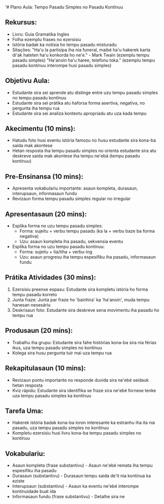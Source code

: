 '# Plano Aula: Tempo Pasadu Simples no Pasadu Kontínuu

## Rekursus:
- Livru: Guia Gramatika Ingles
- Folha ezemplu frases no ezersisiu
- Istória badak ka notísia ho tempu pasadu misturadu
- Sitações:
    "Ha'u la partisipa iha nia funeral, maibé ha'u hakerek karta di'ak hateten ha'u konkorda ho ne'e." - Mark Twain (ezemplu tempu pasadu simples)
    "Ha'anoin ha'u haree, telefonu toka." (ezemplu tempu pasadu kontínuu interompe husi pasadu simples)

## Objetivu Aula:
- Estudante sira sei aprende atu distinge entre uzu tempu pasadu simples no tempu pasadu kontínuu
- Estudante sira sei prátika atu haforsa forma asertiva, negativa, no pergunta iha tempu rua
- Estudante sira sei analiza kontextu apropriadu atu uza kada tempu

## Akecimentu (10 mins):
- Hatudu foto husi eventu istória famozu no husu estudante sira kona-ba saida mak akontese
- Hetan resposta iha tempu pasadu simples no orienta estudante sira atu deskreve saida mak akontese iha tempu ne'ebá (tempu pasadu kontínuu)

## Pre-Ensinansa (10 mins):
- Apresenta vokabulariu importante: asaun kompleta, durasaun, interupsaun, informasaun fundu
- Revizaun forma tempu pasadu simples regular no irregular

## Apresentasaun (20 mins):
- Esplika forma no uzu tempu pasadu simples:
  * Forma: sujeitu + verbu tempu pasadu (ka la + verbu baze ba forma negativa)
  * Uzu: asaun kompleta iha pasadu, sekvensia eventu
- Esplika forma no uzu tempu pasadu kontínuu:
  * Forma: sujeitu + tia/tiha + verbu-ing
  * Uzu: asaun progresu iha tempu espesífiku iha pasadu, informasaun fundu

## Prátika Atividades (30 mins):
1. Ezersisiu preenxe espasu: Estudante sira kompletu istória ho forma tempu pasadu korreto
2. Junta fraze: Junta par fraze ho 'bainhira' ka 'ha'anoin', muda tempu hanesan nesesáriu
3. Deskrisaun foto: Estudante sira deskreve sena movimentu iha pasadu ho tempu rua

## Produsaun (20 mins):
- Trabalhu iha grupu: Estudante sira fahe histórias kona-ba sira nia férias ikus, uza tempu pasadu simples no kontínuu
- Kolega sira husu pergunta tuir mai uza tempu rua

## Rekapitulasaun (10 mins):
- Revizaun pontu importante no responde duvida sira ne'ebé seidauk hetan resposta
- Kviz rápidu: Estudante sira identifika se fraze sira ne'ebé fornese tenke uza tempu pasadu simples ka kontínuu

## Tarefa Uma:
- Hakerek istória badak kona-ba loron interesante ka estranhu iha ita nia pasadu, uza tempu pasadu simples no kontínuu
- Kompletu ezersisiu husi livru kona-ba tempu pasadu simples no kontínuu

## Vokabulariu:
- Asaun kompleta (frase substantivu) - Asaun ne'ebé remata iha tempu espesífiku iha pasadu
- Durasaun (substantivu) - Durasaun tempu saida de'it nia kontinua ka eziste
- Interupsaun (substantivu) - Asaun ka eventu ne'ebé interompe kontinuidade buat ida
- Informasaun fundu (frase substantivu) - Detalhe sira ne